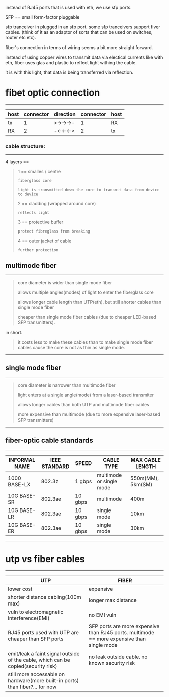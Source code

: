 instead of RJ45 ports that is used with eth, we use sfp ports.

SFP == small form-factor pluggable

sfp tranceiver in plugged in an sfp port. some sfp tranceivers support fiver cables. (think of it as an adaptor of sorts that can be used on switches, router etc etc).


fiber's connection in terms of wiring seems a bit more straight forward.

instead of using copper wires to transmit data via electical currents like with eth, fiber uses glas and plastic to reflect light withing the cable.

it is with this light, that data is being transferred via reflection.







# fibet optic connection
___


| host | connector | direction | connector | host |
| ---- | --------- | --------- | --------- | ---- |
| tx   | 1         | >->->->-  | 1         | RX   |
| RX   | 2         | -<-<-<-<  | 2         | tx   |


### cable structure:
___

4 layers ==
> 1 == smalles / centre
>
>     fiberglass core
> 
>     light is transmitted down the core to transmit data from device to device
>
> 2 == cladding (wrapped around core)
>
>     reflects light
> 
> 3 == protective buffer
>
>     protect fibreglass from breaking
> 
> 4 == outer jacket of cable
>
>     further protection


## multimode fiber
___
> core diameter is wider than single mode fiber
> 
> allows multiple angles(modes) of light to enter the fiberglass core
> 
> allows longer cable length than UTP(eth), but still ahorter cables than single mode fiber
>
> cheaper than single mode fiber cables (due to cheaper LED-based SFP transmitters).

in short.
> it costs less to make these cables than to make single mode fiber cables cause the core is not as thin as single mode.

---

## single mode fiber
___
>core diameter is narrower than multimode fiber 
>
>light enters at a single angle(mode) from a laser-based transmiter
>
> allows longer cables than both UTP and multimode fiber cables
>
> more expensive than multimode (due to more expensive laser-based SFP transmitters)

---

## fiber-optic cable standards
___



| INFORMAL NAME | IEEE STANDARD | SPEED   | CABLE TYPE               | MAX CABLE LENGTH  |
| ------------- | ------------- | ------- | ------------------------ | ----------------- |
| 1000 BASE-LX  | 802.3z        | 1 gbps  | multimode or single mode | 550m(MM), 5km(SM) |
| 10G BASE-SR   | 802.3ae       | 10 gbps | multimode                | 400m              |
| 10G BASE-LR   | 802.3ae       | 10 gbps | single mode              | 10km              |
| 10G BASE-ER   | 802.3ae       | 10 gbps | single mode              | 30km              |

---


# utp vs fiber cables
___


| UTP                                                                               | FIBER                                                                                      |
| --------------------------------------------------------------------------------- | ------------------------------------------------------------------------------------------ |
| lower cost                                                                        | expensive                                                                                  |
| shorter distance cabling(100m max)                                                | longer max distance                                                                        |
| vuln to electromagnetic interference(EMI)                                         | no EMI vuln                                                                                |
| RJ45 ports used with UTP are cheaper than SFP ports                               | SFP ports are more expensive than RJ45 ports. multimode == more expensive than single mode |
| emit/leak a faint signal outside of the cable, which can be copied(security risk) | no leak outside cable. no known security risk                                              |
| still more accessable on hardware(more built-in ports) than fiber?... for now     |                                                                                            |

